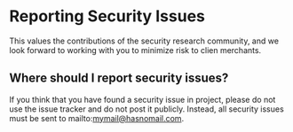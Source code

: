 # Reporting Security Issues

This values the contributions of the security research community, and we look forward to working with you to minimize risk to clien merchants.

## Where should I report security issues?

If you think that you have found a security issue in project, please do not use the issue tracker and do not post it publicly. Instead, all security issues must be sent to mailto:mymail@hasnomail.com.
